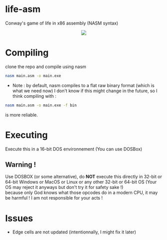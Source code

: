 # life-asm
Conway's game of life in x86 assembly (NASM syntax)
<br />
<p align="center">
<img src="https://github.com/hazyuun/life-asm/blob/master/screenshot.gif" />
</p>

# Compiling
clone the repo and compile using nasm
```bash
nasm main.asm -o main.exe
```
* Note : by default, nasm compiles to a flat raw binary format (which is what we need now) I don't know if this might change in the future, so I think compiling with :
```bash 
nasm main.asm -o main.exe -f bin
```
is more reliable.

# Executing
Execute this in a 16-bit DOS environnement (You can use DOSBox) 
## Warning !	
Use DOSBOX (or some alternative), do __NOT__ execute this directly in 32-bit or 64-bit Windows or MacOS or Linux or any other 32-bit or 64-bit OS (Your OS may reject it anyways but don't try it for safety sake !)	
because only God knows what those opcodes do in a modern CPU, it may be harmful ! I am not responsible for your acts !

# Issues
* Edge cells are not updated (intentionnally, I might fix it later)
